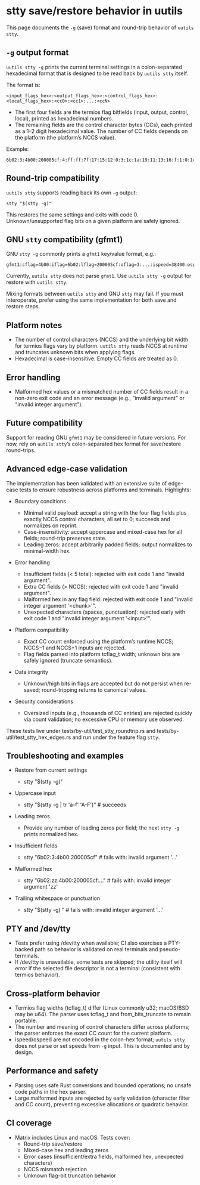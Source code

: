 # stty save/restore behavior in uutils

This page documents the `-g` (save) format and round-trip behavior of `uutils stty`.

## `-g` output format

`uutils stty -g` prints the current terminal settings in a colon-separated hexadecimal format that is designed to be read back by `uutils stty` itself.

The format is:

```
<input_flags_hex>:<output_flags_hex>:<control_flags_hex>:<local_flags_hex>:<cc0>:<cc1>:...:<ccN>
```

- The first four fields are the termios flag bitfields (input, output, control, local), printed as hexadecimal numbers.
- The remaining fields are the control character bytes (CCs), each printed as a 1–2 digit hexadecimal value. The number of CC fields depends on the platform (the platform’s NCCS value).

Example:

```
6b02:3:4b00:200005cf:4:ff:ff:7f:17:15:12:0:3:1c:1a:19:11:13:16:f:1:0:14:0
```

## Round-trip compatibility

`uutils stty` supports reading back its own `-g` output:

```
stty "$(stty -g)"
```

This restores the same settings and exits with code 0. Unknown/unsupported flag bits on a given platform are safely ignored.

## GNU `stty` compatibility (gfmt1)

GNU `stty -g` commonly prints a `gfmt1` key/value format, e.g.:

```
gfmt1:cflag=4b00:iflag=6b02:lflag=200005cf:oflag=3:...:ispeed=38400:ospeed=38400
```

Currently, `uutils stty` does not parse `gfmt1`. Use `uutils stty -g` output for restore with `uutils stty`.

Mixing formats between `uutils stty` and GNU `stty` may fail. If you must interoperate, prefer using the same implementation for both save and restore steps.

## Platform notes

- The number of control characters (NCCS) and the underlying bit width for termios flags vary by platform. `uutils stty` reads NCCS at runtime and truncates unknown bits when applying flags.
- Hexadecimal is case-insensitive. Empty CC fields are treated as 0.

## Error handling

- Malformed hex values or a mismatched number of CC fields result in a non-zero exit code and an error message (e.g., "invalid argument" or "invalid integer argument").

## Future compatibility

Support for reading GNU `gfmt1` may be considered in future versions. For now, rely on `uutils stty`’s colon-separated hex format for save/restore round-trips.



## Advanced edge-case validation

The implementation has been validated with an extensive suite of edge-case tests to ensure robustness across platforms and terminals. Highlights:

- Boundary conditions
  - Minimal valid payload: accept a string with the four flag fields plus exactly NCCS control characters, all set to 0; succeeds and normalizes on reprint.
  - Case-insensitivity: accept uppercase and mixed-case hex for all fields; round-trip preserves state.
  - Leading zeros: accept arbitrarily padded fields; output normalizes to minimal-width hex.

- Error handling
  - Insufficient fields (< 5 total): rejected with exit code 1 and "invalid argument".
  - Extra CC fields (> NCCS): rejected with exit code 1 and "invalid argument".
  - Malformed hex in any flag field: rejected with exit code 1 and "invalid integer argument '&lt;chunk&gt;'".
  - Unexpected characters (spaces, punctuation): rejected early with exit code 1 and "invalid integer argument '&lt;input&gt;'".

- Platform compatibility
  - Exact CC count enforced using the platform’s runtime NCCS; NCCS−1 and NCCS+1 inputs are rejected.
  - Flag fields parsed into platform tcflag_t width; unknown bits are safely ignored (truncate semantics).

- Data integrity
  - Unknown/high bits in flags are accepted but do not persist when re-saved; round-tripping returns to canonical values.

- Security considerations
  - Oversized inputs (e.g., thousands of CC entries) are rejected quickly via count validation; no excessive CPU or memory use observed.

These tests live under tests/by-util/test_stty_roundtrip.rs and tests/by-util/test_stty_hex_edges.rs and run under the feature flag `stty`.

## Troubleshooting and examples

- Restore from current settings
  - stty "$(stty -g)"

- Uppercase input
  - stty "$(stty -g | tr 'a-f' 'A-F')" # succeeds

- Leading zeros
  - Provide any number of leading zeros per field; the next `stty -g` prints normalized hex.

- Insufficient fields
  - stty "6b02:3:4b00:200005cf" # fails with: invalid argument '...'

- Malformed hex
  - stty "6b02:zz:4b00:200005cf:..." # fails with: invalid integer argument 'zz'

- Trailing whitespace or punctuation
  - stty "$(stty -g) " # fails with: invalid integer argument '...'

## PTY and /dev/tty

- Tests prefer using /dev/tty when available; CI also exercises a PTY-backed path so behavior is validated on real terminals and pseudo-terminals.
- If /dev/tty is unavailable, some tests are skipped; the utility itself will error if the selected file descriptor is not a terminal (consistent with termios behavior).

## Cross-platform behavior

- Termios flag widths (tcflag_t) differ (Linux commonly u32; macOS/BSD may be u64). The parser uses tcflag_t and from_bits_truncate to remain portable.
- The number and meaning of control characters differ across platforms; the parser enforces the exact CC count for the current platform.
- ispeed/ospeed are not encoded in the colon-hex format; `uutils stty` does not parse or set speeds from `-g` input. This is documented and by design.

## Performance and safety

- Parsing uses safe Rust conversions and bounded operations; no unsafe code paths in the hex parser.
- Large malformed inputs are rejected by early validation (character filter and CC count), preventing excessive allocations or quadratic behavior.

## CI coverage

- Matrix includes Linux and macOS. Tests cover:
  - Round-trip save/restore
  - Mixed-case hex and leading zeros
  - Error cases (insufficient/extra fields, malformed hex, unexpected characters)
  - NCCS mismatch rejection
  - Unknown flag-bit truncation behavior

